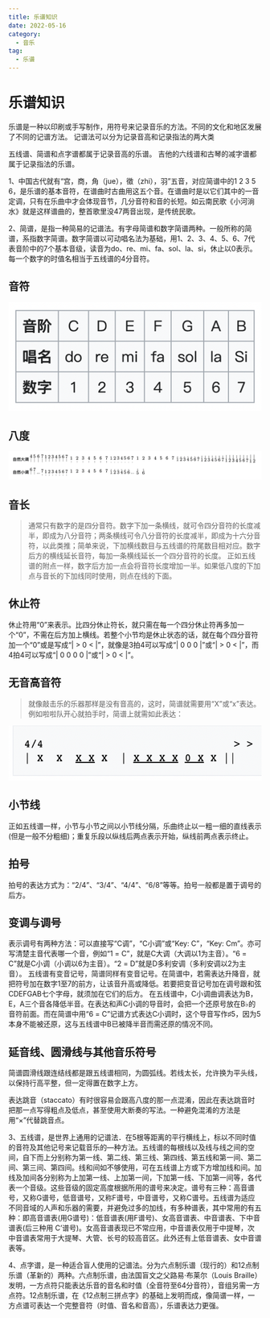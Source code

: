 ```yaml
---
title: 乐谱知识
date: 2022-05-16
category:
  - 音乐
tag:
  - 乐谱
---
```

# 乐谱知识

乐谱是一种以印刷或手写制作，用符号来记录音乐的方法。不同的文化和地区发展了不同的记谱方法。
记谱法可以分为记录音高和记录指法的两大类

五线谱、简谱和点字谱都属于记录音高的乐谱。
吉他的六线谱和古琴的减字谱都属于记录指法的乐谱。

1、中国古代就有“宫，商，角（jue），徵（zhi），羽”五音，对应简谱中的1 2 3 5 6，是乐谱的基本音符，在谱曲时古曲用这五个音。在谱曲时是以它们其中的一音定调，只有在乐曲中才会体现音节，几分音符和音的长短。如云南民歌《小河淌水》就是这样谱曲的，整首歌里没47两音出现，是传统民歌。


2、简谱，是指一种简易的记谱法。有字母简谱和数字简谱两种。一般所称的简谱，系指数字简谱。数字简谱以可动唱名法为基础，用1、2、3、4、5、6、7代表音阶中的7个基本音级，读音为do、re、mi、fa、sol、la、si，休止以0表示。每一个数字的时值名相当于五线谱的4分音符。

## 音符
![音符](https://raw.githubusercontent.com/htmlsite/file/main/images/music/yinfu.jpg)

## 八度
![八度](https://raw.githubusercontent.com/htmlsite/file/main/images/music/badu.jpg)

## 音长
> 通常只有数字的是四分音符。数字下加一条横线，就可令四分音符的长度减半，即成为八分音符；两条横线可令八分音符的长度减半，即成为十六分音符，以此类推；简单来说，下加横线数目与五线谱的符尾数目相对应。数字后方的横线延长音符，每加一条横线延长一个四分音符的长度。
> 正如五线谱的附点一样，数字后方加一点会将音符长度增加一半。如果低八度的下加点与音长的下加线同时使用，则点在线的下面。

## 休止符
休止符用“0”来表示。比四分休止符长，就只需在每一个四分休止符再多加一个“0”，不需在后方加上横线。若整个小节均是休止状态的话，就在每个四分音符加一个“0”或是写成“| > 0 < |”，就像是3拍4可以写成“| 0 0 0 |”或“| > 0 < |”，而4拍4可以写成“| 0 0 0 0 |”或“| > 0 < |”。

## 无音高音符
> 就像敲击乐的乐器那样是没有音高的，这时，简谱就需要用“X”或“x”表达。例如啦啦队开心就拍手时，简谱上就需如此表达：

![无音高音符](https://raw.githubusercontent.com/htmlsite/file/main/images/music/wugaoyinfu.jpg)

## 小节线
正如五线谱一样，小节与小节之间以小节线分隔，乐曲终止以一粗一细的直线表示(但是一般不分粗细)；重复乐段以纵线后两点表示开始，纵线前两点表示终止。

## 拍号
拍号的表达方式为：“2/4”、“3/4”、“4/4”、“6/8”等等。拍号一般都是置于调号的后方。

## 变调与调号
表示调号有两种方法：可以直接写“C调”，“C小调”或“Key: C”，“Key: Cm”。亦可写清楚主音代表哪一个音，例如“1 = C”，就是C大调（大调以1为主音）。“6 = C”就是C小调（小调以6为主音）。“2 = D”就是D多利安调（多利安调以2为主音）。
五线谱有变音记号，简谱同样有变音记号。在简谱中，若需表达升降音，就把符号加在数字1至7的前方，让该音升高或降低。若要把变音记号加在调号跟和弦CDEFGAB七个字母，就须加在它们的后方。
在五线谱中，C小调曲调表达为B，E，A三个音各降低半音。在表达和声C小调的导音时，会把一个还原号放在B♭的音符前面。而在简谱中用“6 = C”记谱方式表达C小调时，这个导音写作♯5，因为5本身不能被还原，这与五线谱中B已被降半音而需还原的情况不同。

## 延音线、圆滑线与其他音乐符号
简谱圆滑线跟连结线都是跟五线谱相同，为圆弧线。若线太长，允许换为平头线，以保持行高平整，但一定得置在数字上方。

表达跳音（staccato）有时很容易会跟高八度的那一点混淆，因此在表达跳音时把那一点写得粗点及低点，甚至使用大断奏的写法。一种避免混淆的方法是用“×”代替跳音点。

3、五线谱，是世界上通用的记谱法．在5根等距离的平行横线上，标以不同时值的音符及其他记号来记载音乐的—种方法。五线谱的每根线以及线与线之间的空间，自下而上分别称为第一线、第二线、第三线、第四线、第五线和第一间、第二间、第三间、第四间。线和间如不够使用，可在五线谱上方或下方增加线和间。加线及加间各分别称为上加第一线、上加第一间，下加第一线、下加第一间等，各代表一个音级。这些音级的固定高度根据所用的谱号来决定。谱号有三种：高音谱号，又称G谱号，低音谱号，又称F谱号，中音谱号，又称C谱号。五线谱为适应不同音域的人声和乐器的需要，并避免过多的加线，有多种谱表，其中常用的有五种：即高音谱表(用G谱号)：低音谱表(用F谱号)、女高音谱表、中音谱表、下中音谱表(后三种用 C’谱号)。女高音谱表现已不常应用，中音谱表仅用于中提琴，次中音谱表常用于大提琴、大管、长号的较高音区。此外还有上低音谱表、女中音谱表等。

4、点字谱，是一种适合盲人使用的记谱法。分为六点制乐谱（现行的）和12点制乐谱（革新的）两种。六点制乐谱，由法国盲文之父路易·布莱尔（Louis Braille）发明，一方点符只能表达乐音的音名和时值（全音符至64分音符），音组另需一方点符。12点制乐谱，在《12点制三拼点字》的基础上发明而成，像简谱一样，一方点谱可表达一个完整音符（时值、音名和音高），乐谱表达力更强。


